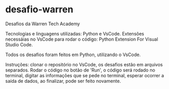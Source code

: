 # desafio-warren
Desafios da Warren Tech Academy

Tecnologias e linguagens utilizadas: Python e VsCode.
Extensões necessáias no VsCode para rodar o código: Python Extension For Visual Studio Code.

Todos os desafios foram feitos em Python, utilizando o VsCode.

Instruções: clonar o repositório no VsCode, os desafios estão em arquivos separados. Rodar o código no botão de 'Run', o código será rodado no terminal, digitar as informações que se pede no terminal, 
esperar ocorrer a saída de dados, ao finalizar, pode ser feito novamente.
